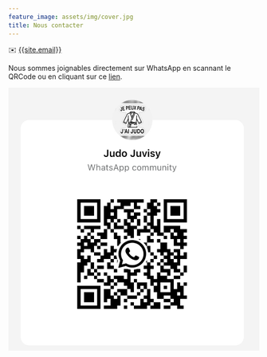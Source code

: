 ```yaml
---
feature_image: assets/img/cover.jpg
title: Nous contacter
---
```


✉️ [{{site.email}}](mailto:{{site.email}})

Nous sommes joignables directement sur WhatsApp en scannant le QRCode ou en cliquant sur ce [lien](https://chat.whatsapp.com/JWRQ5h7vFeD1V6rXQImvNJ).

![whatsapp](./assets/img/qrcode.png)